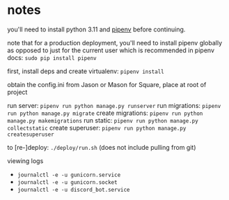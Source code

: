 # notes

you'll need to install python 3.11 and [pipenv](https://pipenv.pypa.io/en/latest/#install-pipenv-today) before continuing.

note that for a production deployment, you'll need to install pipenv globally as opposed to just for the current user which is recommended in pipenv docs: `sudo pip install pipenv`

first, install deps and create virtualenv: `pipenv install`

obtain the config.ini from Jason or Mason for Square, place at root of project

run server: `pipenv run python manage.py runserver`
run migrations: `pipenv run python manage.py migrate`
create migrations: `pipenv run python manage.py makemigrations`
run static: `pipenv run python manage.py collectstatic`
create superuser: `pipenv run python manage.py createsuperuser`

to \[re-\]deploy: `./deploy/run.sh` (does not include pulling from git)

viewing logs
- `journalctl -e -u gunicorn.service`
- `journalctl -e -u gunicorn.socket`
- `journalctl -e -u discord_bot.service`
